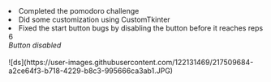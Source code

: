 <li> Completed the pomodoro challenge </li>
<li> Did some customization using CustomTkinter </li>
<li> Fixed the start button bugs by disabling the button before it reaches reps 6 </li>
<em>Button disabled </em>
<br>
<br>
![ds](https://user-images.githubusercontent.com/122131469/217509684-a2ce64f3-b718-4229-b8c3-995666ca3ab1.JPG)
